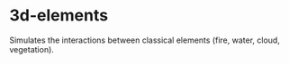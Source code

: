 # 3d-elements
Simulates the interactions between classical elements (fire, water, cloud, vegetation).
